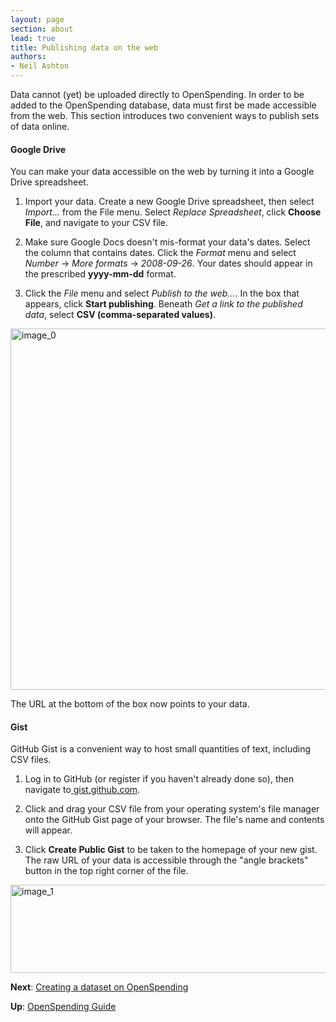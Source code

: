 ```yaml
---
layout: page
section: about
lead: true
title: Publishing data on the web
authors:
- Neil Ashton
---
```

Data cannot (yet) be uploaded directly to OpenSpending. In order to be added to the OpenSpending database, data must first be made accessible from the web. This section introduces two convenient ways to publish sets of data online.

#### Google Drive

You can make your data accessible on the web by turning it into a Google Drive spreadsheet.

1. Import your data. Create a new Google Drive spreadsheet, then select *Import...* from the File menu. Select *Replace Spreadsheet*, click **Choose File**, and navigate to your CSV file.

2. Make sure Google Docs doesn't mis-format your data's dates. Select the column that contains dates. Click the *Format* menu and select *Number* -> *More formats* -> *2008-09-26*. Your dates should appear in the prescribed **yyyy-mm-dd** format.

3. Click the *File* menu and select *Publish to the web...*. In the box that appears, click **Start publishing**. Beneath *Get a link to the published data*, select **CSV (comma-separated values)**.

<a href="http://0.0.0.0:8080/wp-content/uploads/2013/08/image_0.png"><img src="http://0.0.0.0:8080/wp-content/uploads/2013/08/image_0.png" alt="image_0" width="596" height="578" class="alignnone size-full wp-image-577" /></a>

The URL at the bottom of the box now points to your data.

#### Gist

GitHub Gist is a convenient way to host small quantities of text, including CSV files.

1. Log in to GitHub (or register if you haven't already done so), then navigate to[ gist.github.com](https://gist.github.com/).

2. Click and drag your CSV file from your operating system's file manager onto the GitHub Gist page of your browser. The file's name and contents will appear.

3. Click **Create Public Gist** to be taken to the homepage of your new gist. The raw URL of your data is accessible through the "angle brackets" button in the top right corner of the file.

<a href="http://blog.openspending.org/files/2013/08/image_1-e1375888253802.png"><img src="http://blog.openspending.org/files/2013/08/image_1-e1375888253802.png" alt="image_1" width="600" height="141" class="alignnone size-full wp-image-578" /></a>

**Next**: [Creating a dataset on OpenSpending](../creating-dataset/)

**Up**: [OpenSpending Guide](../)
